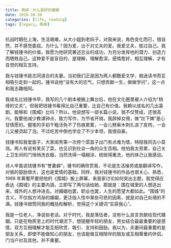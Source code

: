 ```yaml
---
title: 杨绛：什么是好的婚姻
date: 2018-10-30
categories: [life, reading]
tags: [legacy, 杨绛]
---
```


抗战时期在上海，生活艰难，从大小姐到老妈子，对我来说，角色变化而已，很自然，并不感觉委屈。为什么？因为爱，出于对丈夫的爱。我爱丈夫，胜过自己。我了解钱锺书的价值，我愿为他研究著述志业的成功，为充分发挥他的潜力、创造力而牺牲自己。这种爱不是盲目的，是理解，理解愈深，感情愈好。相互理解，才有自觉的相互支持。

我与钱锺书是志同道合的夫妻。当初我们正是因为两人都酷爱文学，痴迷读书而互相吸引走到一起的。锺书说他“没有大的志气，只想贡献一生，做做学问”，这一点和我志趣相同。

我成名比钱锺书早，我写的几个剧本被搬上舞台后，他在文化圈里被人介绍为“杨绛的丈夫”。但我把钱锺书看得比自己重要，比自己有价值。我赖以成名的几出喜剧，能够和《围城》比吗？所以，他说想写一部长篇小说，我不仅赞成，还很高兴。我要他减少教课钟点，致力写作，为节省开销，我辞掉女佣，做“灶下婢”是心甘情愿的。握笔的手初干粗活免不了伤痕累累，一会儿劈柴木刺扎进了皮肉，一会儿又被烫起了泡。不过吃苦中倒也学会了不少本领，我很自豪。

钱锺书知我爱面子，大家闺秀第一次挎个菜篮子出门有点难为情，特陪我同去小菜场。两人有说有笑买了菜，也见识到社会一角的众生百相。他怕我太劳累，自己关上卫生间的门悄悄洗衣服，当然洗得一塌糊涂，统统得重洗，他的体己让我感动。

诗人辛笛说钱锺书有“誉妻癖”，锺书的确欣赏我，不论是生活操劳或是翻译写作，对我的鼓励很大，这也是爱情的基础。同样，我对钱锺书的作品也很关心、熟悉，1989 年黄蜀芹要把他的《围城》搬上屏幕，来我家讨论如何突出主题，我觉得应表达《围城》的主要内涵，立即写了两句话给她，那就是：围在城里的人想逃出来，城外的人想冲进去。对婚姻也罢，职业也罢，人生的愿望大都如此。“围城”的含义，不仅指方鸿渐的婚姻，更泛指人性中某些可悲的因素，就是对自己处境的不满。钱锺书很赞同我的概括和解析，觉得这个关键词“实获我心”。

我是一位老人，净说些老话。对于时代，我是落伍者，没有什么良言贡献给现代婚姻。只是在物质至上的时代潮流下，想提醒年轻的朋友，男女结合最最重要的是感情，双方互相理解才能互相欣赏、吸引、支持和鼓励。我以为，夫妻间最重要的是朋友关系，即使不能做知心的朋友，也该能做互相陪伴的朋友或互相尊重的伴侣。门当户对及其他，并不重要。
